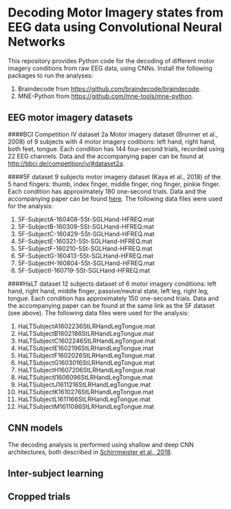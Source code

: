 # Decoding Motor Imagery states from EEG data using Convolutional Neural Networks
This repository provides Python code for the decoding of different motor imagery conditions from raw EEG data, using CNNs. Install the following packages to run the analyses:
1. Braindecode from https://github.com/braindecode/braindecode.
2. MNE-Python from https://github.com/mne-tools/mne-python.



## EEG motor imagery datasets
####BCI Competition IV dataset 2a
Motor imagery dataset (Brunner et al., 2008) of 9 subjects with 4 motor imagery coditions: left hand, right hand, both feet, tongue. Each condition has 144 four-second trials, recorded using 22 EEG channels. Data and the accompanying paper can be found at http://bbci.de/competition/iv/#dataset2a.

####5F dataset
9 subjects motor imagery dataset (Kaya et al., 2018) of the 5 hand fingers: thumb, index finger, middle finger, ring finger, pinkie finger. Each condition has approximately 180 one-second trials. Data and the accompanying paper can be found [here][kaya].
The following data files were used for the analysis:
1. 5F-SubjectA-160408-5St-SGLHand-HFREQ.mat
2. 5F-SubjectB-160309-5St-SGLHand-HFREQ.mat
3. 5F-SubjectC-160429-5St-SGLHand-HFREQ.mat
4. 5F-SubjectE-160321-5St-SGLHand-HFREQ.mat
5. 5F-SubjectF-160210-5St-SGLHand-HFREQ.mat
6. 5F-SubjectG-160413-5St-SGLHand-HFREQ.mat 
7. 5F-SubjectH-160804-5St-SGLHand-HFREQ.mat
8. 5F-SubjectI-160719-5St-SGLHand-HFREQ.mat

[kaya]: https://figshare.com/collections/A_large_electroencephalographic_motor_imagery_dataset_for_electroencephalographic_brain_computer_interfaces/3917698

####HaLT dataset
12 subjects dataset of 6 motor imagery conditions: left hand, right hand, middle finger, passive/neutral state, left leg, right leg, tongue. Each condition has approximately 150 one-second trials. Data and the accompanying paper can be found at the same link as the 5F dataset (see above).
The following data files were used for the analysis:
1. HaLTSubjectA1602236StLRHandLegTongue.mat
2. HaLTSubjectB1602186StLRHandLegTongue.mat
3. HaLTSubjectC1602246StLRHandLegTongue.mat
4. HaLTSubjectE1602196StLRHandLegTongue.mat
5. HaLTSubjectF1602026StLRHandLegTongue.mat
6. HaLTSubjectG1603016StLRHandLegTongue.mat
7. HaLTSubjectH1607206StLRHandLegTongue.mat
8. HaLTSubjectI1606096StLRHandLegTongue.mat
9. HaLTSubjectJ1611216StLRHandLegTongue.mat
10. HaLTSubjectK1610276StLRHandLegTongue.mat
11. HaLTSubjectL1611166StLRHandLegTongue.mat
12. HaLTSubjectM1611086StLRHandLegTongue.mat



## CNN models
The decoding analysis is performed using shallow and deep CNN architectures, both described in [Schirrmeister et al., 2018][schirrmeister].

[schirrmeister]: https://arxiv.org/abs/1703.05051v1


## Inter-subject learning



## Cropped trials











